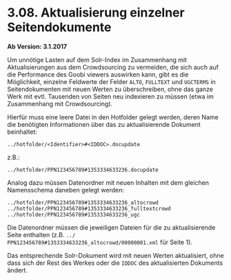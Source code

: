 # 3.08. Aktualisierung einzelner Seitendokumente

**Ab Version: 3.1.2017**

Um unnötige Lasten auf dem Solr-Index im Zusammenhang mit Aktualisierungen aus dem Crowdsourcing zu vermeiden, die sich auch auf die Performance des Goobi viewers auswirken kann, gibt es die Möglichkeit, einzelne Feldwerte der Felder `ALTO`, `FULLTEXT` und `UGCTERMS` in Seitendokumenten mit neuen Werten zu überschreiben, ohne das ganze Werk mit evtl. Tausenden von Seiten neu indexieren zu müssen \(etwa im Zusammenhang mit Crowdsourcing\).

Hierfür muss eine leere Datei in den Hotfolder gelegt werden, deren Name die benötigten Informationen über das zu aktualisierende Dokument beinhaltet:  


```text
../hotfolder/<Identifier>#<IDDOC>.docupdate
```

z.B.:

```text
../hotfolder/PPN123456789#1353334633236.docupdate 
```

Analog dazu müssen Datenordner mit neuen Inhalten mit dem gleichen Namensschema daneben gelegt werden:

```text
../hotfolder/PPN123456789#1353334633236_altocrowd
../hotfolder/PPN123456789#1353334633236_fulltextcrowd
../hotfolder/PPN123456789#1353334633236_ugc
```

Die Datenordner müssen die jeweiligen Dateien für die zu aktualisierende Seite enthalten \(z.B. `../ PPN123456789#1353334633236_altocrowd/00000001.xml` für Seite 1\).

Das entsprechende Solr-Dokument wird mit neuen Werten aktualisiert, ohne dass sich der Rest des Werkes oder die `IDDOC` des aktualisierten Dokuments ändert.

